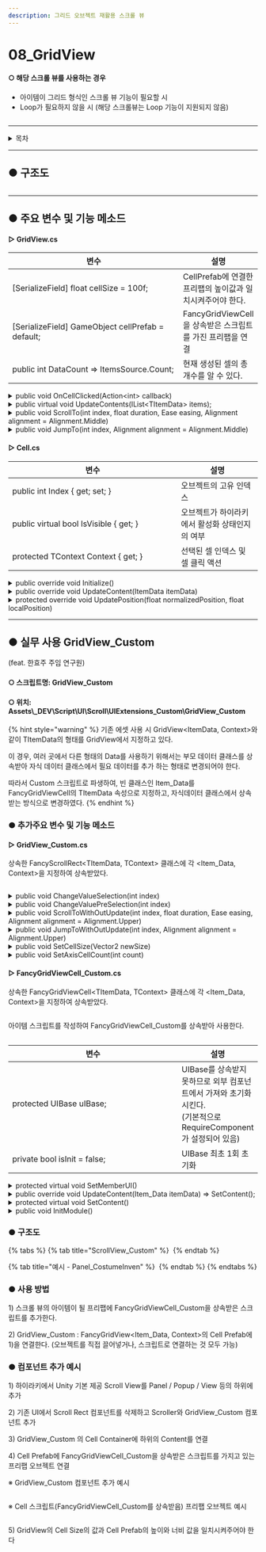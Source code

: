 ```yaml
---
description: 그리드 오브젝트 재활용 스크롤 뷰
---
```


# 08\_GridView

#### ○ 해당 스크롤 뷰를 사용하는 경우

* 아이템이 그리드 형식인 스크롤 뷰 기능이 필요할 시
* Loop가 필요하지 않을 시 (해당 스크롤뷰는 Loop 기능이 지원되지 않음)

<figure><img src="../../../../.gitbook/assets/GridView.gif" alt=""><figcaption></figcaption></figure>

***

<details>

<summary>목차</summary>

[#undefined-2](08\_gridview.md#undefined-2 "mention")

[#undefined-3](08\_gridview.md#undefined-3 "mention")

[#scrollview\_custom](08\_gridview.md#scrollview\_custom "mention")

[#undefined-4](08\_gridview.md#undefined-4 "mention")

</details>

***

## ● 구조도

<img src="../../../../.gitbook/assets/file.excalidraw (8).svg" alt="" class="gitbook-drawing">

***

## ● 주요 변수 및 기능 메소드

#### ▷ GridView.cs

<table><thead><tr><th width="418.3333333333333">변수</th><th>설명</th></tr></thead><tbody><tr><td>[SerializeField] float cellSize = 100f;</td><td>CellPrefab에 연결한 프리팹의 높이값과 일치시켜주어야 한다.</td></tr><tr><td>[SerializeField] GameObject cellPrefab = default;</td><td>FancyGridViewCell을 상속받은 스크립트를 가진 프리팹을 연결</td></tr><tr><td>public int DataCount => ItemsSource.Count;</td><td>현재 생성된 셀의 총 개수를 알 수 있다.</td></tr></tbody></table>

<details>

<summary>public void OnCellClicked(Action&#x3C;int> callback)</summary>

```csharp
// 셀 선택 시 액션 호출
gridView.OnCellClicked((int) => { /*선택된 셀의 인덱스가 넘어온다*/ });
```

</details>

<details>

<summary>public virtual void UpdateContents(IList&#x3C;TItemData> items);</summary>

```csharp
// 아이템(셀)을 스크롤뷰에 생성
// 기존 아이템 전부 삭제 후 새로 받은 아이템으로 다시 생성

List<ItemData> datas = new List<ItemData>();
datas.add(new ItemData()); // 아이템 전체 데이터를 리스트로 만든다

gridView.UpdateData(datas);
```

</details>

<details>

<summary>public void ScrollTo(int index, float duration, Ease easing, Alignment alignment = Alignment.Middle)</summary>

```csharp
// 지정한 인덱스의 셀까지 스크롤링
// (지정한 인덱스, 걸리는 시간, 이동 방식, 기준 피벗)

gridView.ScrollTo(1, 0.3f, Ease.InOutQuint, Alignment.Lower);
```

</details>

<details>

<summary>public void JumpTo(int index, Alignment alignment = Alignment.Middle)</summary>

```csharp
 // 지정한 인덱스의 셀까지 바로 스크롤
 // (지정한 인덱스, 기준 피벗)
 
 gridView.JumpTo(10, Alignment.Lower);
```

</details>

#### ▷ Cell.cs

<table><thead><tr><th width="325">변수</th><th>설명</th></tr></thead><tbody><tr><td>public int Index { get; set; }</td><td>오브젝트의 고유 인덱스</td></tr><tr><td>public virtual bool IsVisible { get; }</td><td>오브젝트가 하이라키에서 활성화 상태인지의 여부</td></tr><tr><td>protected TContext Context { get; }</td><td>선택된 셀 인덱스 및 셀 클릭 액션</td></tr></tbody></table>

<details>

<summary>public override void Initialize()</summary>

```csharp
// Awake의 역할
// 버튼이 있을 시 AddListener 등록
public override void Initialize()
{
    button.onClick.AddListener(() => Context.OnCellClicked?.Invoke(Index));
}
```

</details>

<details>

<summary>public override void UpdateContent(ItemData itemData)</summary>

<pre class="language-csharp"><code class="lang-csharp">// 생성 및 하이라키에서 활성화 됐을 시 해당 메소드 호출
// 호출 될 때마다 데이터가 들어온다
// 데이터를 받아와 처리하는 코드를 작성

public override void UpdateContent(ItemData itemData)
{
<strong>    message.text = itemData.Message;
</strong>
    var selected = Context.SelectedIndex == Index;
    image.color = selected 
        ? new Color32(0, 255, 255, 100)
        : new Color32(255, 255, 255, 77);
}
</code></pre>

</details>

<details>

<summary>protected override void UpdatePosition(float normalizedPosition, float localPosition)</summary>

```csharp
// 해당 셀의 위치값을 얻을 수 있다.
```

</details>

***

## ● 실무 사용 GridView\_Custom

(feat. 한효주 주임 연구원)

#### ○ 스크립트명: GridView\_Custom

#### ○ 위치: Assets\\\_DEV\Script\UI\Scroll\UIExtensions\_Custom\GridView\_Custom

{% hint style="warning" %}
기존 에셋 사용 시 GridView\<ItemData, Context>와 같이 TItemData의 형태를 GridView에서 지정하고 있다.

이 경우, 여러 곳에서 다른 형태의 Data를 사용하기 위해서는 부모 데이터 클래스를 상속받아 자식 데이터 클래스에서 필요 데이터를 추가 하는 형태로 변경되어야 한다.

따라서 Custom 스크립트로 파생하여, 빈 클래스인 Item\_Data를 FancyGridViewCell의 TItemData 속성으로 지정하고, 자식데이터 클래스에서 상속받는 방식으로 변경하였다.
{% endhint %}

### ● 추가주요 변수 및 기능 메소드

#### ▷ GridView\_Custom.cs

상속한 FancyScrollRect\<TItemData, TContext> 클래스에 각 \<Item\_Data, Context>을 지정하여 상속받았다.

<figure><img src="../../../../.gitbook/assets/image (8).png" alt=""><figcaption></figcaption></figure>

<details>

<summary>public void ChangeValueSelection(int index)</summary>

```csharp
// UpdateSelection 없이 현재 선택한 값만 바꿈
public void ChangeValueSelection(int index)
{
    if (Context.SelectedIndex == index)
    {
        return;
    }
    Context.SelectedIndex = index;
}
```

</details>

<details>

<summary>public void ChangeValuePreSelection(int index)</summary>

```csharp
// UpdateSelection 없이 이전 선택했던 값만 바꿈
public void ChangeValuePreSelection(int index)
{
    if (Context.PreSelectIdx == index)
    {
        return;
    }
    Context.PreSelectIdx = index;
}
```

</details>

<details>

<summary>public void ScrollToWithOutUpdate(int index, float duration, Ease easing, Alignment alignment = Alignment.Upper)</summary>

```csharp
// UpdateSelection 없이 스크롤 위치만 바꿈 (스크롤링 o)
public void ScrollToWithOutUpdate(int index, float duration, Ease easing, Alignment alignment = Alignment.Upper)
{
    ScrollTo(index, duration, easing, GetAlignment(alignment));
}
```

</details>

<details>

<summary>public void JumpToWithOutUpdate(int index, Alignment alignment = Alignment.Upper)</summary>

```csharp
// UpdateSelection 없이 스크롤 위치만 바꿈 (스크롤링 x)
public void JumpToWithOutUpdate(int index, Alignment alignment = Alignment.Upper)
{
    JumpTo(index, GetAlignment(alignment));
}
```

</details>

<details>

<summary>public void SetCellSize(Vector2 newSize)</summary>

```csharp
// 셀 사이즈 런타임에서 변경
// 기본적으론 컴포넌트에서 변경
public void SetCellSize(Vector2 newSize)
{
    cellSize = newSize;
}
```

</details>

<details>

<summary>public void SetAxisCellCount(int count)</summary>

```csharp
// 그리드 그룹 개수 런타임에서 변경
// 기본적으론 컴포넌트에서 변경
public void SetAxisCellCount(int count)
{
    startAxisCellCount = count;
}
```

</details>

#### ▷ FancyGridViewCell\_Custom.cs

상속한 FancyGridViewCell\<TItemData, TContext> 클래스에 각 \<Item\_Data, Context>을 지정하여 상속받았다.

<figure><img src="../../../../.gitbook/assets/image (9).png" alt=""><figcaption></figcaption></figure>

아이템 스크립트를 작성하여 FancyGridViewCell\_Custom를 상속받아 사용한다.

<figure><img src="../../../../.gitbook/assets/image (10).png" alt=""><figcaption></figcaption></figure>

<table><thead><tr><th width="418.3333333333333">변수</th><th>설명</th></tr></thead><tbody><tr><td>protected UIBase uIBase;</td><td>UIBase를 상속받지 못하므로 외부 컴포넌트에서 가져와 초기화 시킨다.<br>(기본적으로 RequireComponent가 설정되어 있음)</td></tr><tr><td>private bool isInit = false;</td><td>UIBase 최초 1회 초기화</td></tr></tbody></table>

<details>

<summary>protected virtual void SetMemberUI()</summary>

```csharp
// 기존 UIBase를 상속받는 스크립트와 마찬가지로 SetMemberUI를 호출할 수 있다.

// Item_Costume.cs
    protected override void SetMemberUI()
    {
        #region Button
        uIBase.GetUI_Button("btn_Costume", () => { if (!IsLock()) SelectIndex(); });
        #endregion

         (생략)
    }
```

</details>

<details>

<summary>public override void UpdateContent(Item_Data itemData) => SetContent();</summary>

```csharp
// 스크롤 뷰 아이템이 생성 및 활성화될 시 UpdateContent가 호출되어 데이터를 받는다. 
// 기본적으로 SetContent()를 호출하므로 
// 오버라이딩 시 데이터를 받고난 후 base.UpdateContent(itemData)를 호출해야 한다.

// Item_Costume.cs
    public override void UpdateContent(Item_Data itemData)
    {
        if (itemData is Item_CostumeData _data)
        {
            data = _data;

            base.UpdateContent(itemData);
        }
    }
```

</details>

<details>

<summary>protected virtual void SetContent()</summary>

```csharp
// 받아온 데이터로 아이템 콘텐츠 세팅한다.

// Item_Costume.cs
    protected override void SetContent()
    {
           if (go_Glow != null)
        {
            bool b = IsSelected() && !IsLock();
            go_Glow.SetActive(b);
        }

        (생략)
    }
```

</details>

<details>

<summary>public void InitModule()</summary>

```csharp
// UIBase 초기화 및 FancyGridViewCell_Custom에 있는 SetMemberUI() 호출
// 기본적으로 Awake()에서 호출한다.
// 강제로 초기화 시켜주어야 하는 경우 직접 호출한다.
```

</details>

### ● 구조도

{% tabs %}
{% tab title="ScrollView_Custom" %}
<img src="../../../../.gitbook/assets/file.excalidraw (7).svg" alt="" class="gitbook-drawing">
{% endtab %}

{% tab title="예시 - Panel_CostumeInven" %}
<img src="../../../../.gitbook/assets/file.excalidraw (9).svg" alt="" class="gitbook-drawing">
{% endtab %}
{% endtabs %}

### ● 사용 방법

1\) 스크롤 뷰의 아이템이 될 프리팹에 FancyGridViewCell\_Custom을 상속받은 스크립트를 추가한다.

2\) GridView\_Custom : FancyGridView\<Item\_Data, Context>의 Cell Prefab에 1)을 연결한다. (오브젝트를 직접 끌어넣거나, 스크립트로 연결하는 것 모두 가능)

### ● 컴포넌트 추가 예시

1\) 하이라키에서 Unity 기본 제공 Scroll View를 Panel / Popup / View 등의 하위에 추가

2\) 기존 UI에서 Scroll Rect 컴포넌트를 삭제하고 Scroller와 GridView\_Custom 컴포넌트 추가

3\) GridView\_Custom 의 Cell Container에 하위의 Content를 연결

4\) Cell Prefab에 FancyGridViewCell\_Custom을 상속받은 스크립트를 가지고 있는 프리팹 오브젝트 연결

※ GridView\_Custom 컴포넌트 추가 예시

<figure><img src="../../../../.gitbook/assets/image (11).png" alt=""><figcaption></figcaption></figure>

※ Cell 스크립트(FancyGridViewCell\_Custom를 상속받음) 프리팹 오브젝트 예시

<figure><img src="../../../../.gitbook/assets/image (12).png" alt=""><figcaption></figcaption></figure>

5\) GridView의 Cell Size의 값과 Cell Prefab의 높이와 너비 값을 일치시켜주어야 한다
